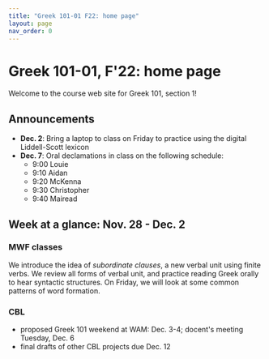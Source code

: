```yaml
---
title: "Greek 101-01 F22: home page"
layout: page
nav_order: 0
---
```




# Greek 101-01, F'22: home page

Welcome to the course web site for Greek 101, section 1! 


## Announcements

- **Dec. 2**: Bring a laptop to class on Friday to practice using the digital Liddell-Scott lexicon
- **Dec. 7**: Oral declamations in class on the following schedule: 
    - 9:00 Louie
    - 9:10 Aidan
    - 9:20 McKenna
    - 9:30 Christopher
    - 9:40 Mairead





## Week at a glance: Nov. 28 - Dec. 2

### MWF classes

We introduce the idea of *subordinate clauses*, a new verbal unit using finite verbs.  We review all forms of verbal unit, and practice reading Greek orally to hear syntactic structures.  On Friday, we will look at some common patterns of word formation.


### CBL

- proposed Greek 101 weekend at WAM: Dec. 3-4; docent's meeting Tuesday, Dec. 6
- final drafts of other CBL projects due Dec. 12

